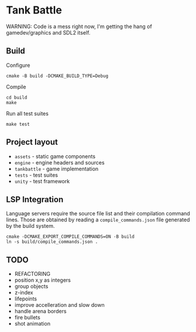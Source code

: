 # Tank Battle

WARNING: Code is a mess right now, I'm getting the hang of gamedev/graphics and SDL2 itself.


## Build

Configure 
```shell
cmake -B build -DCMAKE_BUILD_TYPE=Debug 
```

Compile
```shell
cd build
make 
```

Run all test suites
```shell
make test
```


## Project layout 

* `assets`      - static game components
* `engine`      - engine headers and sources
* `tankbattle`  - game implementation
* `tests`       - test suites
* `unity`       - test framework


## LSP Integration

Language servers require the source file list and their compilation command lines.
Those are obtained by reading a `compile_commands.json` file generated by the build system.

```shell
cmake -DCMAKE_EXPORT_COMPILE_COMMANDS=ON -B build
ln -s build/compile_commands.json .
```


## TODO
* REFACTORING
* position x,y as integers
* group objects
* z-index
* lifepoints
* improve accelleration and slow down
* handle arena borders
* fire bullets
* shot animation
